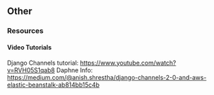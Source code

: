 
## Other

### Resources

#### Video Tutorials

Django Channels tutorial: https://www.youtube.com/watch?v=RVH05S1qab8
Daphne Info: https://medium.com/@anish.shrestha/django-channels-2-0-and-aws-elastic-beanstalk-ab814bb15c4b



